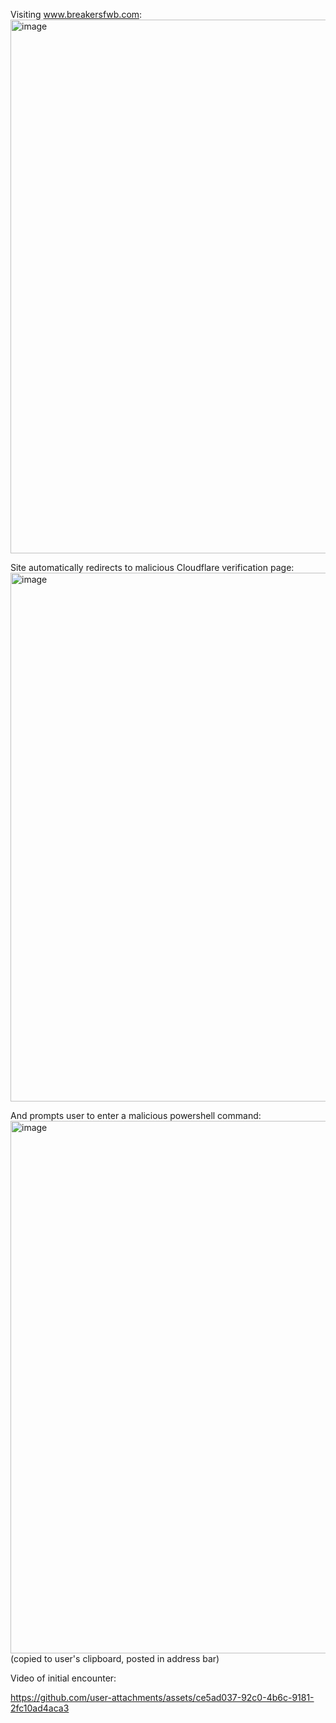 Visiting www.breakersfwb.com:
<img width="2245" height="854" alt="image" src="https://github.com/user-attachments/assets/7ca4f3c3-1ac9-4e4a-811f-c02fee58fca3" />

Site automatically redirects to malicious Cloudflare verification page:
<img width="2247" height="846" alt="image" src="https://github.com/user-attachments/assets/d8574392-9dd5-4c0e-94a2-bbc332f572d5" />

And prompts user to enter a malicious powershell command:
<img width="2230" height="852" alt="image" src="https://github.com/user-attachments/assets/8f276103-4cdf-49a6-8ade-291727ded549" />
(copied to user's clipboard, posted in address bar)

Video of initial encounter:

https://github.com/user-attachments/assets/ce5ad037-92c0-4b6c-9181-2fc10ad4aca3

